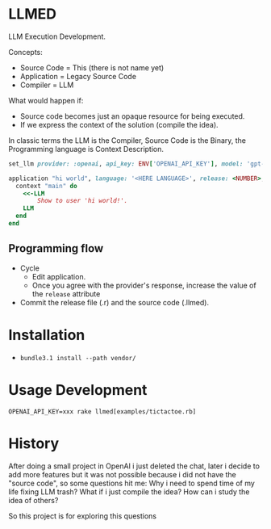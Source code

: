 # LLMED

LLM Execution Development.

Concepts:
* Source Code = This (there is not name yet)
* Application = Legacy Source Code
* Compiler = LLM

What would happen if:
* Source code becomes just an opaque resource for being executed.
* If we express the context of the solution (compile the idea).

In classic terms the LLM is the Compiler, Source Code is the Binary, the Programming language is Context Description.

```ruby
set_llm provider: :openai, api_key: ENV['OPENAI_API_KEY'], model: 'gpt-4o'

application "hi world", language: '<HERE LANGUAGE>', release: <NUMBER>, output_file: "<HERE NAME>.ollmed" do
  context "main" do
    <<-LLM
        Show to user 'hi world!'.
    LLM
  end
end
```

## Programming flow

* Cycle
  * Edit application.
  * Once you agree with the provider's response, increase the value of the `release` attribute
* Commit the release file (.r<number>) and the source code (.llmed).

# Installation

* `bundle3.1 install --path vendor/`

# Usage Development

`OPENAI_API_KEY=xxx rake llmed[examples/tictactoe.rb]`

# History

After doing a small project in OpenAI i just deleted the chat,
later i decide to add more features but it was not possible
because i did not have the "source code", so some questions hit me:
Why i need to spend time of my life fixing LLM trash?
What if i just compile the idea?
How can i study the idea of others?

So this project is for exploring this questions
